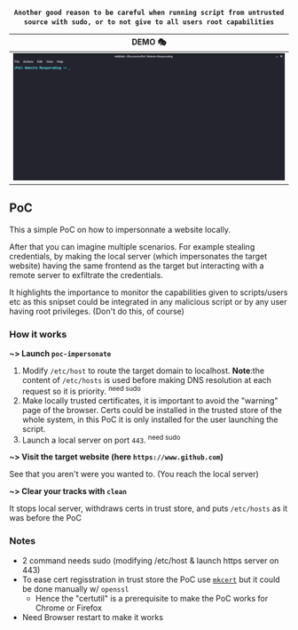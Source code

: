 <div align=center>
<p><strong><code>Another good reason to be careful when running script from untrusted source with sudo, or to not give to all users root capabilities</code></strong></p>
</div>

|DEMO  🎭 |
|:---:| 
|![demo](https://github.com/ariary/PoC-Website-Masquerading/blob/main/poc.gif)|

## PoC

This a simple PoC on how to impersonnate a website locally. 

After that you can imagine multiple scenarios. For example stealing credentials, by making the local server (which impersonates the target website) having the same frontend as the target but interacting with a remote server to exfiltrate the credentials. 

It highlights the importance to monitor the capabilities given to scripts/users etc as this snipset could be integrated in any malicious script or by any user having root privileges. (Don't do this, of course)

### How it works

<strong>~> Launch `poc-impersonate` </strong>

1. Modify `/etc/host` to route the target domain to localhost. **Note**:the content of `/etc/hosts` is used before making DNS resolution at each request so it is priority. <sup>need sudo</sup>
2. Make locally trusted certificates, it is important to avoid the "warning" page of the browser. Certs could be installed in the trusted store of the whole system, in this PoC it is only installed for the user launching the script.
3. Launch a local server on port `443`. <sup>need sudo</sup>

<strong>~> Visit the target website (here `https://www.github.com`) </strong>

See that you aren't were you wanted to. (You reach the local server) 

<strong>~> Clear your tracks with `clean`</strong>

It stops local server, withdraws certs in trust store, and puts `/etc/hosts` as it was before the PoC


### Notes

* 2 command needs sudo (modifying /etc/host & launch https server on 443)
* To ease cert regisstration in trust store the PoC use [`mkcert`](https://github.com/FiloSottile/mkcert) but it could be done manually w/ `openssl` 
    * Hence the "certutil" is a prerequisite to make the PoC works for Chrome or Firefox
* Need Browser restart to make it works
